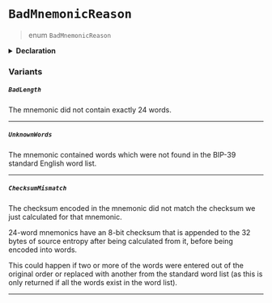 # `BadMnemonicReason`

> enum `BadMnemonicReason`

<details>
<summary><b>Declaration</b></summary>

```typescript
enum BadMnemonicReason {
    BadLength,
    UnknownWords,
    ChecksumMismatch,
}
```

</details>

### Variants

##### `BadLength`

The mnemonic did not contain exactly 24 words.

---

##### `UnknownWords`

The mnemonic contained words which were not found in the BIP-39 standard English word list.

---

##### `ChecksumMismatch`

The checksum encoded in the mnemonic did not match the checksum we just calculated for that mnemonic.

24-word mnemonics have an 8-bit checksum that is appended to the 32 bytes of source entropy
after being calculated from it, before being encoded into words.

This could happen if two or more of the words were entered out of the original order or
replaced with another from the standard word list (as this is only returned if all the words exist in the word list).

---
